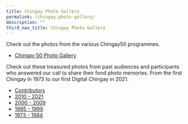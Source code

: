 ```yaml
---
title: Chingay Photo Gallery
permalink: /chingay-photo-gallery/
description: ""
third_nav_title: Chingay Photo Gallery
---
```

Check out the photos from the various Chingay50 programmes.

* [Chingay 50 Photo Gallery](/chingay50/chingay-50-photo-gallery)

Check out these treasured photos from past audiences and participants who answered our call to share their fond photo memories. From the first Chingay in 1973 to our first Digital Chingay in 2021.

* [Contributors](/photo-gallery/contributors)
* [2010 - 2021](/photo-gallery/2010-2021)
* [2000 - 2009](/photo-gallery/2000-2009)
* [1985 - 1999](/photo-gallery/1985-1999)
* [1973 - 1984](/photo-gallery/1973-1984)